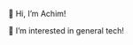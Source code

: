 👋 Hi, I’m Achim! 

👀 I’m interested in general tech!



<!---
AchimH/AchimH is a ✨ special ✨ repository because its `README.md` (this file) appears on your GitHub profile.
You can click the Preview link to take a look at your changes.
--->
